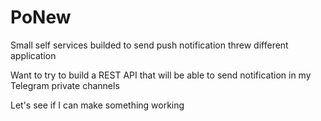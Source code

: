 # PoNew

Small self services builded to send push notification threw different application

Want to try to build a REST API that will be able to send notification in my Telegram private channels

Let's see if I can make something working
